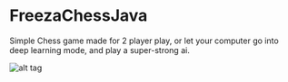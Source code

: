 # FreezaChessJava

Simple Chess game made for 2 player play, or let your computer go into deep learning mode, and play a super-strong ai.

![alt tag](https://i.imgur.com/l0uvugo.png)
